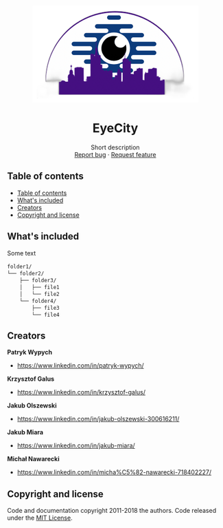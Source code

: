 <p align="center">
  <a href="https://example.com/">
    <img src="./logo.png" alt="Logo" width=387 height=226>
  </a>
  
  <h1 align="center">EyeCity</h1>

  <p align="center">
    Short description
    <br>
    <a href="https://reponame/issues/new?template=bug.md">Report bug</a>
    ·
    <a href="https://reponame/issues/new?template=feature.md&labels=feature">Request feature</a>
  </p>
</p>


## Table of contents

- [Table of contents](#table-of-contents)
- [What's included](#whats-included)
- [Creators](#creators)
- [Copyright and license](#copyright-and-license)


## What's included

Some text

```text
folder1/
└── folder2/
    ├── folder3/
    │   ├── file1
    │   └── file2
    └── folder4/
        ├── file3
        └── file4
```

## Creators

**Patryk Wypych**

- <https://www.linkedin.com/in/patryk-wypych/>

**Krzysztof Galus**

- <https://www.linkedin.com/in/krzysztof-galus/>

**Jakub Olszewski**

- <https://www.linkedin.com/in/jakub-olszewski-300616211/>

**Jakub Miara**

- <https://www.linkedin.com/in/jakub-miara/>

**Michał Nawarecki**

- <https://www.linkedin.com/in/micha%C5%82-nawarecki-718402227/>


## Copyright and license

Code and documentation copyright 2011-2018 the authors. Code released under the [MIT License](https://github.com/chrisgal77/xebia-hackathon-flowchain/blob/main/LICENSE).
